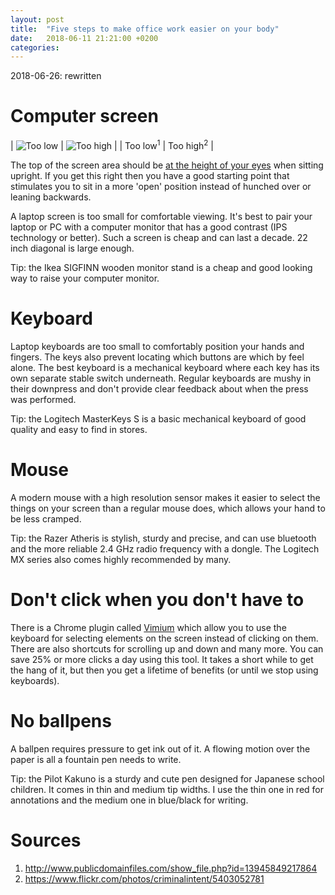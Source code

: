 ```yaml
---
layout: post
title:  "Five steps to make office work easier on your body"
date:   2018-06-11 21:21:00 +0200
categories:
---
```


2018-06-26: rewritten

# Computer screen

| ![Too low](/blog/assets/img/computer-screen-too-low.jpg) | ![Too high](/blog/assets/img/computer-screen-too-high.jpg) |
| Too low<sup>1</sup> | Too high<sup>2</sup> |

The top of the screen area should be [at the height of your eyes][wiki-ergonomics-pic] when sitting upright. If you get this right then you have a good starting point that stimulates you to sit in a more 'open' position instead of hunched over or leaning backwards.

A laptop screen is too small for comfortable viewing. It's best to pair your laptop or PC with a computer monitor that has a good contrast (IPS technology or better). Such a screen is cheap and can last a decade. 22 inch diagonal is large enough.

Tip: the Ikea SIGFINN wooden monitor stand is a cheap and good looking way to raise your computer monitor.

# Keyboard

Laptop keyboards are too small to comfortably position your hands and fingers. The keys also prevent locating which buttons are which by feel alone. The best keyboard is a mechanical keyboard where each key has its own separate stable switch underneath. Regular keyboards are mushy in their downpress and don't provide clear feedback about when the press was performed.

Tip: the Logitech MasterKeys S is a basic mechanical keyboard of good quality and easy to find in stores.

# Mouse

A modern mouse with a high resolution sensor makes it easier to select the things on your screen than a regular mouse does, which allows your hand to be less cramped.

Tip: the Razer Atheris is stylish, sturdy and precise, and can use bluetooth and the more reliable 2.4 GHz radio frequency with a dongle. The Logitech MX series also comes highly recommended by many.

# Don't click when you don't have to

There is a Chrome plugin called [Vimium][vimium] which allow you to use the keyboard for selecting elements on the screen instead of clicking on them. There are also shortcuts for scrolling up and down and many more. You can save 25% or more clicks a day using this tool. It takes a short while to get the hang of it, but then you get a lifetime of benefits (or until we stop using keyboards).

# No ballpens

A ballpen requires pressure to get ink out of it. A flowing motion over the paper is all a fountain pen needs to write.

Tip: the Pilot Kakuno is a sturdy and cute pen designed for Japanese school children. It comes in thin and medium tip widths. I use the thin one in red for annotations and the medium one in blue/black for writing.

# Sources

1. http://www.publicdomainfiles.com/show_file.php?id=13945849217864
2. https://www.flickr.com/photos/criminalintent/5403052781

[wiki-ergonomics-pic]:              https://en.wikipedia.org/wiki/Human_factors_and_ergonomics#/media/File:Computer_Workstation_Variables_cleanup.png
[vimium]:                           https://vimium.github.io/
